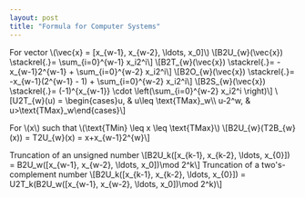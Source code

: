 ```yaml
---
layout: post
title: "Formula for Computer Systems"
---
```


<script type="text/javascript" src="http://cdn.mathjax.org/mathjax/latest/MathJax.js?config=TeX-AMS-MML_HTMLorMML"></script>
For vector \\(\vec{x} = [x_{w-1}, x_{w-2}, \ldots, x_0]\\)
\\[B2U_{w}(\vec{x}) \stackrel{.}= \sum_{i=0}^{w-1} x_i2^i\\]
\\[B2T_{w}(\vec{x}) \stackrel{.}= -x_{w-1}2^{w-1} + \sum_{i=0}^{w-2} x_i2^i\\]
\\[B2O_{w}(\vec{x}) \stackrel{.}= -x_{w-1}(2^{w-1} - 1) + \sum_{i=0}^{w-2} x_i2^i\\]
\\[B2S_{w}(\vec{x}\) \stackrel{.}= (-1)^{x_{w-1}} \cdot \left(\sum_{i=0}^{w-2} x_i2^i \right)\\]
\\[U2T_{w}(u) = \begin{cases}u, & u\leq \text{TMax}_w\\\ u-2^w, & u>\text{TMax}_w\end{cases}\\]

For \\(x\\) such that \\(\text{TMin} \leq x \leq \text{TMax}\\)
\\[B2U_{w}(T2B_{w}(x)) = T2U_{w}(x) = x+x_{w-1}2^{w}\\]

Truncation of an unsigned number
\\[B2U_k([x_{k-1}, x_{k-2}, \ldots, x_{0}]) = B2U_w([x_{w-1}, x_{w-2}, \ldots, x_0])\mod 2^k\\]
Truncation of a two's-complement number
\\[B2U_k([x_{k-1}, x_{k-2}, \ldots, x_{0}]) = U2T_k(B2U_w([x_{w-1}, x_{w-2}, \ldots, x_0])\mod 2^k)\\]